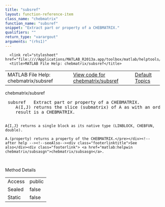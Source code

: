 ```yaml
---
title: "subsref"
layout: function-reference-item
class_name: "chebmatrix"
function_name: "subsref"
snippet: "Extract part or property of a CHEBMATRIX."
qualifiers: ""
return_type: "varargout"
arguments: "(rhs1)"
---
```


<html>
   <head>
      <meta http-equiv="Content-Type" content="text/html; charset=utf-8">
   
      <link rel="stylesheet" href="file:////Applications/MATLAB_R2013a.app/toolbox/matlab/helptools/private/helpwin.css">
      <title>MATLAB File Help: chebmatrix/subsref</title>
   </head>
   <body>
      <!--Single-page help-->
      <table border="0" cellspacing="0" width="100%">
         <tr class="subheader">
            <td class="headertitle">MATLAB File Help: chebmatrix/subsref</td>
            <td class="subheader-left"><a href="matlab:edit chebmatrix/subsref">View code for chebmatrix/subsref</a></td>
            <td class="subheader-right"><a href="matlab:helpwin">Default Topics</a></td>
         </tr>
      </table>
      <div class="title">chebmatrix/subsref</div>
      <div class="helptext"><pre><!--helptext --> <span class="helptopic">subsref</span>   Extract part or property of a CHEBMATRIX.
    A(I,J) returns the slice (submatrix) of A as with an ordinary matrix. The
    result is a CHEBMATRIX.
 
    A{I,J} returns a single block as its native type (LINBLOCK, CHEBFUN,
    double).
 
    A.(property) returns a property of the CHEBMATRIX.</pre></div><!--after help --><!--seeAlso--><div class="footerlinktitle">See also</div><div class="footerlink"> <a href="matlab:helpwin chebmatrix/subsasgn">chebmatrix/subsasgn</a>.
</div>
      <!--Method-->
      <div class="sectiontitle">Method Details</div>
      <table class="class-details">
         <tr>
            <td class="class-detail-label">Access</td>
            <td>public</td>
         </tr>
         <tr>
            <td class="class-detail-label">Sealed</td>
            <td>false</td>
         </tr>
         <tr>
            <td class="class-detail-label">Static</td>
            <td>false</td>
         </tr>
      </table>
   </body>
</html>
